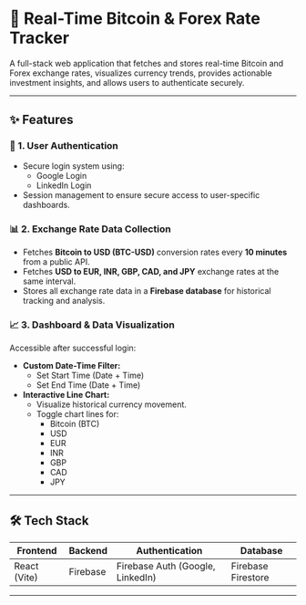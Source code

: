 # 💱 Real-Time Bitcoin & Forex Rate Tracker

A full-stack web application that fetches and stores real-time Bitcoin and Forex exchange rates, visualizes currency trends, provides actionable investment insights, and allows users to authenticate securely.

---

## ✨ Features

### 🔐 1. User Authentication
- Secure login system using:
  - Google Login
  - LinkedIn Login
- Session management to ensure secure access to user-specific dashboards.

### 📊 2. Exchange Rate Data Collection
- Fetches **Bitcoin to USD (BTC-USD)** conversion rates every **10 minutes** from a public API.
- Fetches **USD to EUR, INR, GBP, CAD, and JPY** exchange rates at the same interval.
- Stores all exchange rate data in a **Firebase database** for historical tracking and analysis.

### 📈 3. Dashboard & Data Visualization
Accessible after successful login:
- **Custom Date-Time Filter:**
  - Set Start Time (Date + Time)
  - Set End Time (Date + Time)
- **Interactive Line Chart:**
  - Visualize historical currency movement.
  - Toggle chart lines for:
    - Bitcoin (BTC)
    - USD
    - EUR
    - INR
    - GBP
    - CAD
    - JPY

---

## 🛠 Tech Stack

| Frontend      | Backend     | Authentication | Database       |
|---------------|-------------|----------------|----------------|
| React (Vite)  | Firebase    | Firebase Auth (Google, LinkedIn) | Firebase Firestore |

---